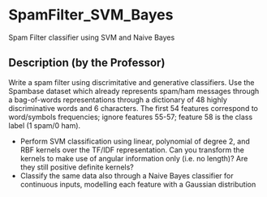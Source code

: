 # SpamFilter_SVM_Bayes
Spam Filter classifier using SVM and Naive Bayes

## Description (by the Professor)
Write a spam filter using discrimitative and generative classifiers. Use the Spambase dataset which already represents spam/ham messages through a bag-of-words representations through a dictionary of 48 highly discriminative words and 6 characters. The first 54 features correspond to word/symbols frequencies; ignore features 55-57; feature 58 is the class label (1 spam/0 ham).
* Perform SVM classification using linear, polynomial of degree 2, and RBF kernels over the TF/IDF representation. Can you transform the kernels to make use of angular information only (i.e. no length)? Are they still positive definite kernels?
* Classify the same data also through a Naive Bayes classifier for continuous inputs, modelling each feature with a Gaussian distribution